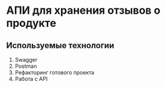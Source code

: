 # АПИ для хранения отзывов о продукте

## Используемые технологии
1. Swagger
2. Postman
3. Рефакторинг готового проекта
4. Работа с API
